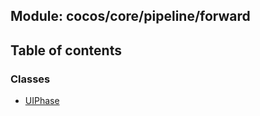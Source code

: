 ## Module: cocos/core/pipeline/forward


<div class="table-of-content">
<h2> Table of contents </h2>


### Classes

- [UIPhase](docs/en/cocos-core-pipeline-forward/Class/UIPhase.md)

</div>
